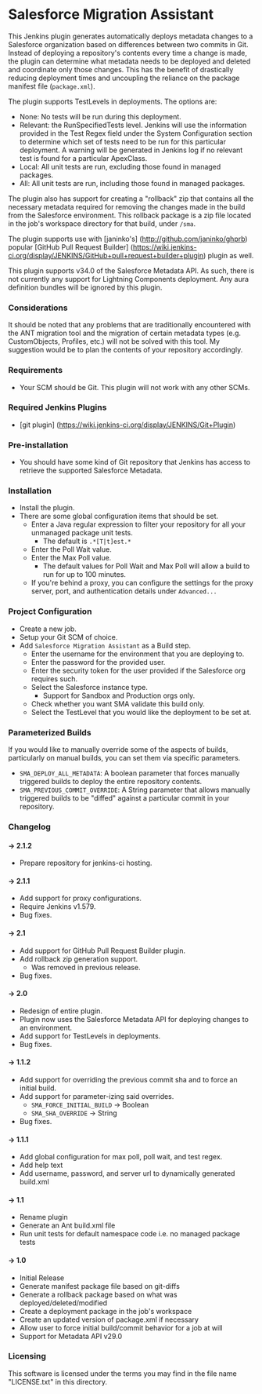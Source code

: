 # Salesforce Migration Assistant

This Jenkins plugin generates automatically deploys metadata changes to a Salesforce organization based on differences 
between two commits in Git. Instead of deploying a repository's contents every time a change is made, the plugin can
determine what metadata needs to be deployed and deleted and coordinate only those changes. This has the benefit of 
drastically reducing deployment times and uncoupling the reliance on the package manifest file (``package.xml``).

The plugin supports TestLevels in deployments. The options are: 
* None: No tests will be run during this deployment.
* Relevant: the RunSpecifiedTests level. Jenkins will use the information provided in the Test Regex field under the System Configuration section to determine which set of tests need to be run for this particular deployment. A warning will be generated in Jenkins log if no relevant test is found for a particular ApexClass.
* Local: All unit tests are run, excluding those found in managed packages.
* All: All unit tests are run, including those found in managed packages.

The plugin also has support for creating a "rollback" zip that contains all the necessary metadata required for
removing the changes made in the build from the Salesforce environment. This rollback package is a zip file located in
the job's workspace directory for that build, under ``/sma``.

The plugin supports use with [janinko's] (http://github.com/janinko/ghprb) popular [GitHub Pull Request Builder] (https://wiki.jenkins-ci.org/display/JENKINS/GitHub+pull+request+builder+plugin) plugin as well.


This plugin supports v34.0 of the Salesforce Metadata API. As such, there is not currently any support for Lightning 
Components deployment. Any aura definition bundles will be ignored by this plugin.

### Considerations

It should be noted that any problems that are traditionally encountered with the ANT migration tool and the migration of
certain metadata types (e.g. CustomObjects, Profiles, etc.) will not be solved with this tool. My suggestion would be to
plan the contents of your repository accordingly.

### Requirements
* Your SCM should be Git. This plugin will not work with any other SCMs.

### Required Jenkins Plugins
* [git plugin] (https://wiki.jenkins-ci.org/display/JENKINS/Git+Plugin)

### Pre-installation
* You should have some kind of Git repository that Jenkins has access to retrieve the supported Salesforce Metadata.

### Installation
* Install the plugin.
* There are some global configuration items that should be set.
    * Enter a Java regular expression to filter your repository for all your unmanaged package unit tests.
        * The default is ``.*[T|t]est.*``
    * Enter the Poll Wait value.
    * Enter the Max Poll value.
        * The default values for Poll Wait and Max Poll will allow a build to run for up to 100 minutes.
    * If you're behind a proxy, you can configure the settings for the proxy server, port, and authentication details
    under `Advanced...`

### Project Configuration
* Create a new job.
* Setup your Git SCM of choice.
* Add ``Salesforce Migration Assistant`` as a Build step.
    * Enter the username for the environment that you are deploying to.
    * Enter the password for the provided user.
    * Enter the security token for the user provided if the Salesforce org requires such.
    * Select the Salesforce instance type.
        * Support for Sandbox and Production orgs only.
    * Check whether you want SMA validate this build only.
    * Select the TestLevel that you would like the deployment to be set at.
    
### Parameterized Builds
If you would like to manually override some of the aspects of builds, particularly on manual builds, you can set them via
specific parameters.
* `SMA_DEPLOY_ALL_METADATA`: A boolean parameter that forces manually triggered builds to deploy the entire repository contents.
* `SMA_PREVIOUS_COMMIT_OVERRIDE`: A String parameter that allows manually triggered builds to be "diffed" against a particular commit
in your repository.

### Changelog

#### -> 2.1.2
* Prepare repository for jenkins-ci hosting.

#### -> 2.1.1
* Add support for proxy configurations.
* Require Jenkins v1.579.
* Bug fixes.

#### -> 2.1
* Add support for GitHub Pull Request Builder plugin.
* Add rollback zip generation support.
  * Was removed in previous release.
* Bug fixes.

#### -> 2.0
* Redesign of entire plugin.
* Plugin now uses the Salesforce Metadata API for deploying changes to an environment.
* Add support for TestLevels in deployments.
* Bug fixes.

#### -> 1.1.2
* Add support for overriding the previous commit sha and to force an initial build.
* Add support for parameter-izing said overrides.
    * `SMA_FORCE_INITIAL_BUILD` -> Boolean
    * `SMA_SHA_OVERRIDE` -> String
* Bug fixes.

#### -> 1.1.1
* Add global configuration for max poll, poll wait, and test regex.
* Add help text
* Add username, password, and server url to dynamically generated build.xml

#### -> 1.1
* Rename plugin
* Generate an Ant build.xml file
* Run unit tests for default namespace code i.e. no managed package tests

#### -> 1.0
* Initial Release
* Generate manifest package file based on git-diffs
* Generate a rollback package based on what was deployed/deleted/modified
* Create a deployment package in the job's workspace
* Create an updated version of package.xml if necessary
* Allow user to force initial build/commit behavior for a job at will
* Support for Metadata API v29.0

### Licensing

This software is licensed under the terms you may find in the file name "LICENSE.txt" in this directory.
